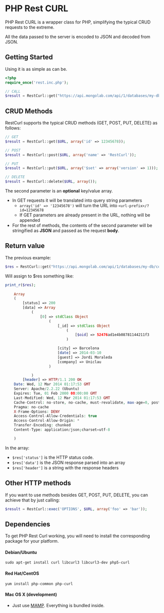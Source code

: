 PHP Rest CURL
=========
PHP Rest CURL is a wrapper class for PHP, simplifying the typical CRUD requests to the extreme.

All the data passed to the server is encoded to JSON and decoded from JSON. 

## Getting Started
Using it is as simple as can be.

```php
<?php
require_once('rest.inc.php');

// CALL
$result = RestCurl::get("https://api.mongolab.com/api/1/databases/my-db/collections/bookings?apiKey=0123456789abcde");
```

## CRUD Methods
RestCurl supports the typical CRUD methods (GET, POST, PUT, DELETE) as follows:

```php
// GET
$result = RestCurl::get($URL, array('id' => 12345678));

// POST
$result = RestCurl::post($URL, array('name' => 'RestCurl'));

// PUT
$result = RestCurl::put($URL, array('$set' => array('version' => 1)));

// DELETE
$result = RestCurl::delete($URL, array());	
```

The second parameter is an **optional** key/value array. 

* In GET requests it will be translated into query string parameters
	* `array('id' => '12345678')` will turn the URL into `<url-prefix>/?id=12345678`
	* If GET parameters are already present in the URL, nothing will be appended
* For the rest of methods, the contents of the second parameter will be stringified as **JSON** and passed as the request **body**. 

## Return value
The previous example:

```php
$res = RestCurl::get("https://api.mongolab.com/api/1/databases/my-db/collections/bookings?apiKey=0123456789abcde");
```

Will assign to $res something like:

```php
print_r($res);
	
    Array
    (
        [status] => 200
        [data] => Array
            (
                [0] => stdClass Object
                    (
                        [_id] => stdClass Object
                            (
                                [$oid] => 52476ad1e4b08781144211f3
                            )

                        [city] => Barcelona
                        [date] => 2014-03-10
                        [guest] => Jordi Moraleda
                        [company] => Uniclau
                    )

            )
        [header] => HTTP/1.1 200 OK
    Date: Wed, 12 Mar 2014 01:17:53 GMT
    Server: Apache/2.2.22 (Ubuntu)
    Expires: Tue, 01 Feb 2000 08:00:00 GMT
    Last-Modified: Wed, 12 Mar 2014 01:17:53 GMT
    Cache-Control: no-store, no-cache, must-revalidate, max-age=0, post-check=0, pre-check=0
    Pragma: no-cache
    X-Frame-Options: DENY
    Access-Control-Allow-Credentials: true
    Access-Control-Allow-Origin: *
    Transfer-Encoding: chunked
    Content-Type: application/json;charset=utf-8

    )
```

In the array: 

* `$res['status']` is the HTTP status code.
* `$res['data']` is the JSON response parsed into an array
* `$res['header']` is a string with the response headers

## Other HTTP methods
If you want to use methods besides GET, POST, PUT, DELETE, you can achieve that by just calling:

```php
$result = RestCurl::exec('OPTIONS', $URL, array('foo' => 'bar'));
```

## Dependencies
To get PHP Rest Curl working, you will need to install the corresponding package for your platform. 

#### Debian/Ubuntu

	sudo apt-get install curl libcurl3 libcurl3-dev php5-curl
	
#### Red Hat/CentOS

	yum install php-common php-curl

#### Mac OS X (development)

* Just use [MAMP](http://www.mamp.info/en/). Everything is bundled inside.
